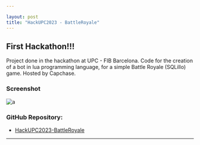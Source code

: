 ```yaml
---

layout: post
title: "HackUPC2023 - BattleRoyale"
---
```


## First Hackathon!!!

Project done in the hackathon at UPC - FIB Barcelona. 
Code for the creation of a bot in lua programming language, for a simple Battle Royale (SQLillo) game. Hosted by Capchase.

### Screenshot
![a](https://github.com/user-attachments/assets/e7e9d174-8799-4b48-be92-e12cfbbb4438)


### GitHub Repository:
- [HackUPC2023-BattleRoyale](https://github.com/ArnauCS03/HackUPC2023-BattleRoyale)
---
